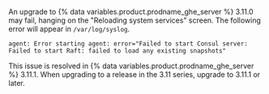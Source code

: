 An upgrade to {% data variables.product.prodname_ghe_server %} 3.11.0 may fail, hanging on the "Reloading system services" screen. The following error will appear in `/var/log/syslog`.

```text
agent: Error starting agent: error="Failed to start Consul server: Failed to start Raft: failed to load any existing snapshots"
```

This issue is resolved in {% data variables.product.prodname_ghe_server %} 3.11.1. When upgrading to a release in the 3.11 series, upgrade to 3.11.1 or later.
